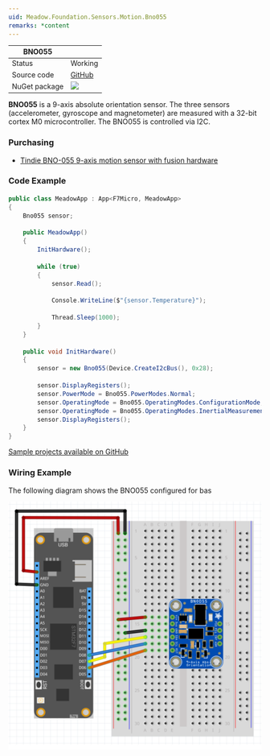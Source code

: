 ```yaml
---
uid: Meadow.Foundation.Sensors.Motion.Bno055
remarks: *content
---
```


| BNO055        |             |
|---------------|-------------|
| Status        | Working     |
| Source code   | [GitHub](https://github.com/WildernessLabs/Meadow.Foundation/tree/master/Source/Meadow.Foundation.Peripherals/Sensors.Motion.Bno055) |
| NuGet package | <img src="https://img.shields.io/nuget/v/Meadow.Foundation.Sensors.Motion.Bno055.svg?label=Meadow.Foundation.Sensors.Motion.Bno055" style="width: auto; height: -webkit-fill-available;" /> |

**BNO055** is a 9-axis absolute orientation sensor. The three sensors (accelerometer, gyroscope and magnetometer) are measured with a 32-bit cortex M0 microcontroller. The BNO055 is controlled via I2C.

### Purchasing
* [Tindie BNO-055 9-axis motion sensor with fusion hardware](https://www.tindie.com/products/onehorse/bno-055-9-axis-motion-sensor-with-hardware-fusion/)

### Code Example

```csharp
public class MeadowApp : App<F7Micro, MeadowApp>
{
    Bno055 sensor;

    public MeadowApp()
    {
        InitHardware();

        while (true)
        {
            sensor.Read();

            Console.WriteLine($"{sensor.Temperature}");

            Thread.Sleep(1000);
        }
    }

    public void InitHardware()
    {
        sensor = new Bno055(Device.CreateI2cBus(), 0x28);

        sensor.DisplayRegisters();
        sensor.PowerMode = Bno055.PowerModes.Normal;
        sensor.OperatingMode = Bno055.OperatingModes.ConfigurationMode;
        sensor.OperatingMode = Bno055.OperatingModes.InertialMeasurementUnit;
        sensor.DisplayRegisters();
    }
}
```

[Sample projects available on GitHub](https://github.com/WildernessLabs/Meadow.Foundation/tree/master/Source/Meadow.Foundation.Peripherals/Sensors.Motion.Bno055/Samples/) 

### Wiring Example

The following diagram shows the BNO055 configured for bas

![](../../API_Assets/Meadow.Foundation.Sensors.Motion.Bno055/Bno055_Fritzing.svg)